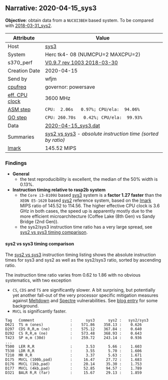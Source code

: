 ## Narrative: 2020-04-15_sys3

**Objective**: obtain data from a `NUC8I3BEH` based system.
To be compared with [2018-03-31_sys2](2018-03-31_sys2.md).

| Attribute | Value |
| --------- | ----- |
| Host   | [sys3](hostinfo_sys3.md) |
| System | Herc tk4- 08 (NUMCPU=2 MAXCPU=2) |
| s370_perf | [V0.9.7  rev  1003  2018-03-30](https://github.com/wfjm/s370-perf/blob/2685ff0/codes/s370_perf.asm) |
| Creation Date | 2020-04-15 |
| Send by | wfjm |
| [cpufreq](README_narr.md#user-content-cpufreq) | governor: powersave |
| [eff. CPU clock](README_narr.md#user-content-effclk) | 3600 MHz |
| [ASM step](README_narr.md#user-content-asm) | `CPU:  2.06s   0.97%; CPU/ela:  94.06%` |
| [GO step](README_narr.md#user-content-go)   | `CPU: 260.70s   0.42%; CPU/ela:  99.93%` |
| Data | [2020-04-15_sys3.dat](../data/2020-04-15_sys3.dat) |
| Summaries | [sys2 vs sys3](sum_2020-04-18_sys3_and_sys2.dat) - _absolute instruction time (sorted by ratio)_ |
| [lmark](README_narr.md#user-content-lmark) | 145.52 MIPS |

### <a id="find">Findings</a>
- **General**
  - the test reproducibility is excellent, the median of the 50% width is 0.13%.
- **Instruction timing relative to rasp2b system**
  - the `Core i3-8109U` based [sys3](hostinfo_sys3.md) system is a
    **factor 1.27 faster** than the `XEON E5-1620` based
    [sys2](hostinfo_sys2.md) reference system,
    based on the [lmark](README_narr.md#user-content-lmark) MIPS ratio of
    145.52 to 114.56. The higher effective CPU clock is 3.6 GHz in both cases,
    the speed up is apparently mostly due to the more efficient
    microarchitecture (Coffee Lake (8th Gen) vs Sandy Bridge (2nd Gen)). 
  - the sys2/sys3 instruction time ratio has a very large spread, see
    [sys2 vs sys3 timing comparison](#user-content-find-vs-sys2).

#### <a id="find-vs-sys2">sys2 vs sys3 timing comparison</a>
The [sys2 vs sys3](sum_2020-04-18_sys3_and_sys2.dat) instruction
timing listing shows the absolute instruction times for sys3 and sys2
as well as the sys2/sys3 ratio, sorted by ascending ratio.

The instruction time ratio varies from 0.62 to 1.86 with no obvious
systematics, with two exception
- `CS`, `CDS` and `TS` are significantly slower. A bit surprising, but
  potentially yet another fall-out of the very processor specific
  mitigation measures against
  [Meltdown](https://en.wikipedia.org/wiki/Meltdown_(security_vulnerability))
  and
  [Spectre](https://en.wikipedia.org/wiki/Spectre_(security_vulnerability))
  vulnerabilities.
  See  [blog entry](https://wfjm.github.io/blogs/mvs/2018-01-14-impact-of-meltdown-on-hercules.html) for some background.
- `MVCL` is significantly faster.

```
Tag   Comment                :      sys3      sys2 :   sys2/sys3
D621  TS m (ones)            :    571.86    358.13 :    0.626
D297  CDS R,R,m (ne)         :    575.12    367.84 :    0.640
D292  CS R,R,m (ne)          :    573.48    368.93 :    0.643
T423  SP m,m (30d)           :    259.72    243.14 :    0.936
...
T500  LER R,R                :      3.53      5.66 :    1.603
T530  LDR R,R                :      3.55      5.70 :    1.606
T210  MR R,R                 :      3.37      5.63 :    1.671
D175  MVCL (100b,pad)        :     16.47     27.72 :    1.683
D176  MVCL (1kb,pad)         :     20.14     35.30 :    1.753
D177  MVCL (4kb,pad)         :     52.85     94.57 :    1.789
D321  BALR R,R (far)         :     15.67     29.13 :    1.859
```
